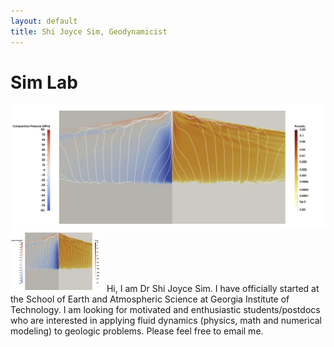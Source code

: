 ```yaml
---
layout: default
title: Shi Joyce Sim, Geodynamicist
---
```

# Sim Lab
[//]: # (你好， 我是沈詩！)
![](/image/U2K7.png "Porosity waves from Sim et al 2020.")
<img src="/image/U2K7.png " alt="Porosity waves from Sim et al 2020." title="Porosity waves from Sim et al 2020." width="150" height="100" />
Hi, I am Dr Shi Joyce Sim. I have officially started at the School of Earth and Atmospheric Science at Georgia Institute of Technology. I am looking for motivated and enthusiastic students/postdocs who are interested in applying fluid dynamics (physics, math and numerical modeling) to geologic problems. Please feel free to email me.
